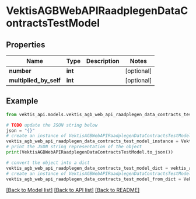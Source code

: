 # VektisAGBWebAPIRaadplegenDataContractsTestModel



## Properties

Name | Type | Description | Notes
------------ | ------------- | ------------- | -------------
**number** | **int** |  | [optional] 
**multiplied_by_self** | **int** |  | [optional] 

## Example

```python
from vektis_api.models.vektis_agb_web_api_raadplegen_data_contracts_test_model import VektisAGBWebAPIRaadplegenDataContractsTestModel

# TODO update the JSON string below
json = "{}"
# create an instance of VektisAGBWebAPIRaadplegenDataContractsTestModel from a JSON string
vektis_agb_web_api_raadplegen_data_contracts_test_model_instance = VektisAGBWebAPIRaadplegenDataContractsTestModel.from_json(json)
# print the JSON string representation of the object
print(VektisAGBWebAPIRaadplegenDataContractsTestModel.to_json())

# convert the object into a dict
vektis_agb_web_api_raadplegen_data_contracts_test_model_dict = vektis_agb_web_api_raadplegen_data_contracts_test_model_instance.to_dict()
# create an instance of VektisAGBWebAPIRaadplegenDataContractsTestModel from a dict
vektis_agb_web_api_raadplegen_data_contracts_test_model_from_dict = VektisAGBWebAPIRaadplegenDataContractsTestModel.from_dict(vektis_agb_web_api_raadplegen_data_contracts_test_model_dict)
```
[[Back to Model list]](../README.md#documentation-for-models) [[Back to API list]](../README.md#documentation-for-api-endpoints) [[Back to README]](../README.md)


